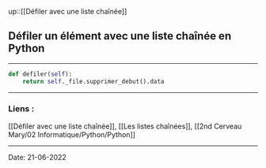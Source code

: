 

up::[[Défiler avec une liste chaînée]]

## Défiler un élément avec une liste chaînée en Python

---

```python
def defiler(self):
	return self._file.supprimer_debut().data
```

---
### Liens :

[[Défiler avec une liste chaînée]], [[Les listes chaînées]], [[2nd Cerveau Mary/02 Informatique/Python/Python]]

---

Date: 21-06-2022